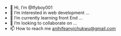 - 👋 Hi, I’m @Ifyboy001
- 👀 I’m interested in web development ...
- 🌱 I’m currently learning front End ...
- 💞️ I’m looking to collaborate on ...
- 📫 How to reach me anihifeanyichukwu@gmail.com 

<!---
Ifyboy001/Ifyboy001 is a ✨ special ✨ repository because its `README.md` (this file) appears on your GitHub profile.
You can click the Preview link to take a look at your changes.
--->
